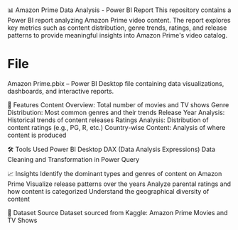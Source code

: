 📊 Amazon Prime Data Analysis - Power BI Report
This repository contains a Power BI report analyzing Amazon Prime video content. The report explores key metrics such as content distribution, genre trends, ratings, and release patterns to provide meaningful insights into Amazon Prime's video catalog.

# File
Amazon Prime.pbix – Power BI Desktop file containing data visualizations, dashboards, and interactive reports.

📌 Features
Content Overview: Total number of movies and TV shows
Genre Distribution: Most common genres and their trends
Release Year Analysis: Historical trends of content releases
Ratings Analysis: Distribution of content ratings (e.g., PG, R, etc.)
Country-wise Content: Analysis of where content is produced

🛠 Tools Used
Power BI Desktop
DAX (Data Analysis Expressions)
Data Cleaning and Transformation in Power Query

📈 Insights
Identify the dominant types and genres of content on Amazon Prime
Visualize release patterns over the years
Analyze parental ratings and how content is categorized
Understand the geographical diversity of content

📎 Dataset Source
Dataset sourced from Kaggle: Amazon Prime Movies and TV Shows
